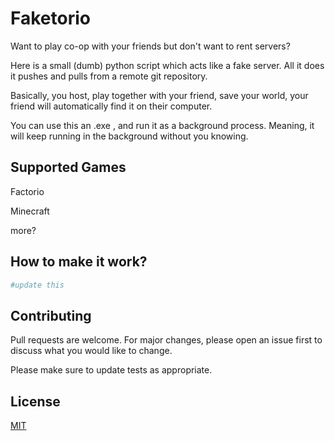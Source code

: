 # Faketorio

Want to play co-op with your friends but don't want to rent servers?

Here is a small (dumb) python script which acts like a fake server. All it does it pushes and pulls from a remote git repository. 

Basically, you host, play together with your friend, save your world, your friend will automatically find it on their computer. 

You can use this an .exe , and run it as a background process. Meaning, it will keep running in the background without you knowing. 

## Supported Games

Factorio 


Minecraft

more?


## How to make it work?

```python
#update this
```

## Contributing

Pull requests are welcome. For major changes, please open an issue first
to discuss what you would like to change.

Please make sure to update tests as appropriate.

## License

[MIT](https://choosealicense.com/licenses/mit/)
